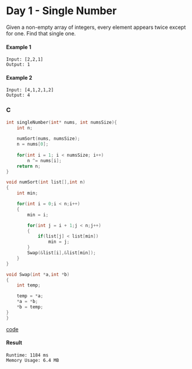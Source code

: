 # Day 1 - Single Number
Given a non-empty array of integers, every element appears twice except for one. Find that single one.

#### Example 1
```
Input: [2,2,1]
Output: 1
```

#### Example 2
```
Input: [4,1,2,1,2]
Output: 4
```

### C
```C
int singleNumber(int* nums, int numsSize){
    int n;
    
    numSort(nums, numsSize);
    n = nums[0];
    
    for(int i = 1; i < numsSize; i++)
        n ^= nums[i];
    return n;
}

void numSort(int list[],int n)
{
	int min;

	for(int i = 0;i < n;i++)
	{
		min = i;

		for(int j = i + 1;j < n;j++)
		{
			if(list[j] < list[min])
				min = j;
		}
		Swap(&list[i],&list[min]);
	}
}

void Swap(int *a,int *b)
{
	int temp;

	temp = *a;
	*a = *b;
	*b = temp;
}
}
```
[code](code/singleNumber.c)
#### Result
```
Runtime: 1184 ms
Memory Usage: 6.4 MB
```
